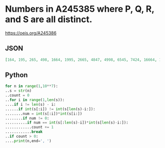 # Numbers in A245385 where P, Q, R, and S are all distinct\.
https://oeis.org/A245386
## JSON
```JSON
[164, 195, 265, 498, 1664, 1995, 2665, 4847, 4998, 6545, 7424, 16664, 19995, 21775, 24996, 26665, 43243, 49998, 86486, 148480, 166664, 175150, 199995, 217775, 249996, 266665, 368180, 484847, 499998, 654545, 742424, 1001001, 1081075, 1216216, 1249992, 1297290, 1451850, 1471468, 1481477]
```
## Python
```Python
for n in range(1,10**7):
..s = str(n)
..count = 0
..for i in range(1,len(s)):
....if i != len(s) - i:
......if int(s[:i]) != int(s[len(s)-i:]):
........num = int(s[:i])*int(s[i:])
........if num != 0:
..........if num == int(s[:len(s)-i])*int(s[len(s)-i:]):
............count += 1
............break
..if count > 0:
....print(n,end=', ')
```
